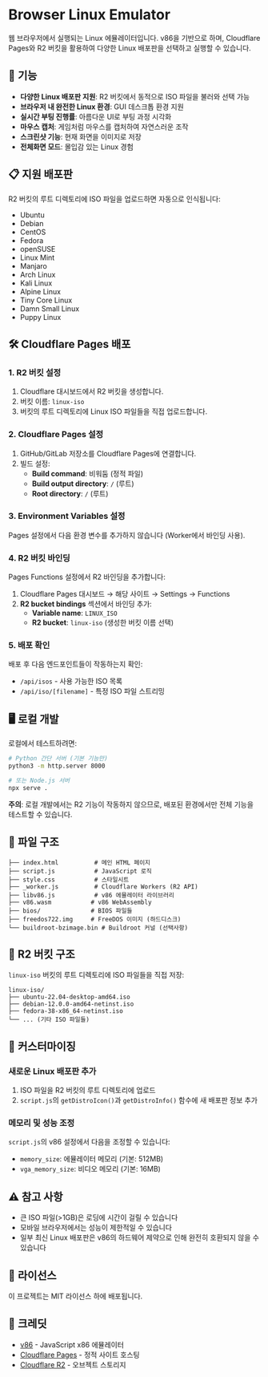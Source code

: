 # Browser Linux Emulator

웹 브라우저에서 실행되는 Linux 에뮬레이터입니다. v86을 기반으로 하며, Cloudflare Pages와 R2 버킷을 활용하여 다양한 Linux 배포판을 선택하고 실행할 수 있습니다.

## 🚀 기능

- **다양한 Linux 배포판 지원**: R2 버킷에서 동적으로 ISO 파일을 불러와 선택 가능
- **브라우저 내 완전한 Linux 환경**: GUI 데스크톱 환경 지원
- **실시간 부팅 진행률**: 아름다운 UI로 부팅 과정 시각화
- **마우스 캡처**: 게임처럼 마우스를 캡처하여 자연스러운 조작
- **스크린샷 기능**: 현재 화면을 이미지로 저장
- **전체화면 모드**: 몰입감 있는 Linux 경험

## 📋 지원 배포판

R2 버킷의 루트 디렉토리에 ISO 파일을 업로드하면 자동으로 인식됩니다:

- Ubuntu
- Debian  
- CentOS
- Fedora
- openSUSE
- Linux Mint
- Manjaro
- Arch Linux
- Kali Linux
- Alpine Linux
- Tiny Core Linux
- Damn Small Linux
- Puppy Linux

## 🛠️ Cloudflare Pages 배포

### 1. R2 버킷 설정

1. Cloudflare 대시보드에서 R2 버킷을 생성합니다.
2. 버킷 이름: `linux-iso`
3. 버킷의 루트 디렉토리에 Linux ISO 파일들을 직접 업로드합니다.

### 2. Cloudflare Pages 설정

1. GitHub/GitLab 저장소를 Cloudflare Pages에 연결합니다.
2. 빌드 설정:
   - **Build command**: 비워둠 (정적 파일)
   - **Build output directory**: `/` (루트)
   - **Root directory**: `/` (루트)

### 3. Environment Variables 설정

Pages 설정에서 다음 환경 변수를 추가하지 않습니다 (Worker에서 바인딩 사용).

### 4. R2 버킷 바인딩

Pages Functions 설정에서 R2 바인딩을 추가합니다:

1. Cloudflare Pages 대시보드 → 해당 사이트 → Settings → Functions
2. **R2 bucket bindings** 섹션에서 바인딩 추가:
   - **Variable name**: `LINUX_ISO`
   - **R2 bucket**: `linux-iso` (생성한 버킷 이름 선택)

### 5. 배포 확인

배포 후 다음 엔드포인트들이 작동하는지 확인:

- `/api/isos` - 사용 가능한 ISO 목록
- `/api/iso/[filename]` - 특정 ISO 파일 스트리밍

## 🖥️ 로컬 개발

로컬에서 테스트하려면:

```bash
# Python 간단 서버 (기본 기능만)
python3 -m http.server 8000

# 또는 Node.js 서버
npx serve .
```

**주의**: 로컬 개발에서는 R2 기능이 작동하지 않으므로, 배포된 환경에서만 전체 기능을 테스트할 수 있습니다.

## 📁 파일 구조

```
├── index.html          # 메인 HTML 페이지
├── script.js           # JavaScript 로직
├── style.css           # 스타일시트
├── _worker.js          # Cloudflare Workers (R2 API)
├── libv86.js           # v86 에뮬레이터 라이브러리
├── v86.wasm           # v86 WebAssembly
├── bios/              # BIOS 파일들
├── freedos722.img     # FreeDOS 이미지 (하드디스크)
└── buildroot-bzimage.bin # Buildroot 커널 (선택사항)
```

## 📁 R2 버킷 구조

`linux-iso` 버킷의 루트 디렉토리에 ISO 파일들을 직접 저장:

```
linux-iso/
├── ubuntu-22.04-desktop-amd64.iso
├── debian-12.0.0-amd64-netinst.iso
├── fedora-38-x86_64-netinst.iso
└── ... (기타 ISO 파일들)
```

## 🔧 커스터마이징

### 새로운 Linux 배포판 추가

1. ISO 파일을 R2 버킷의 루트 디렉토리에 업로드
2. `script.js`의 `getDistroIcon()`과 `getDistroInfo()` 함수에 새 배포판 정보 추가

### 메모리 및 성능 조정

`script.js`의 v86 설정에서 다음을 조정할 수 있습니다:

- `memory_size`: 에뮬레이터 메모리 (기본: 512MB)
- `vga_memory_size`: 비디오 메모리 (기본: 16MB)

## ⚠️ 참고 사항

- 큰 ISO 파일(>1GB)은 로딩에 시간이 걸릴 수 있습니다
- 모바일 브라우저에서는 성능이 제한적일 수 있습니다
- 일부 최신 Linux 배포판은 v86의 하드웨어 제약으로 인해 완전히 호환되지 않을 수 있습니다

## 📄 라이선스

이 프로젝트는 MIT 라이선스 하에 배포됩니다.

## 🙏 크레딧

- [v86](https://github.com/copy/v86) - JavaScript x86 에뮬레이터
- [Cloudflare Pages](https://pages.cloudflare.com/) - 정적 사이트 호스팅
- [Cloudflare R2](https://www.cloudflare.com/products/r2/) - 오브젝트 스토리지 